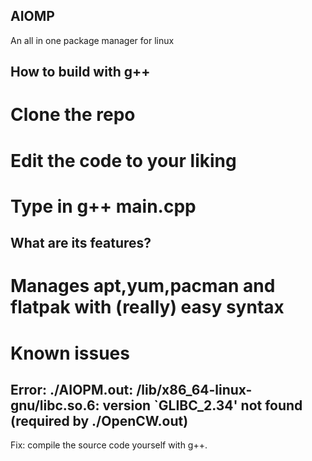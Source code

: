 ## AIOMP
An all in one package manager for linux

## How to build with g++
# Clone the repo
# Edit the code to your liking
# Type in g++ main.cpp

## What are its features?
# Manages apt,yum,pacman and flatpak with (really) easy syntax

# Known issues
## Error: ./AIOPM.out: /lib/x86_64-linux-gnu/libc.so.6: version `GLIBC_2.34' not found (required by ./OpenCW.out)
Fix: compile the source code yourself with g++. 